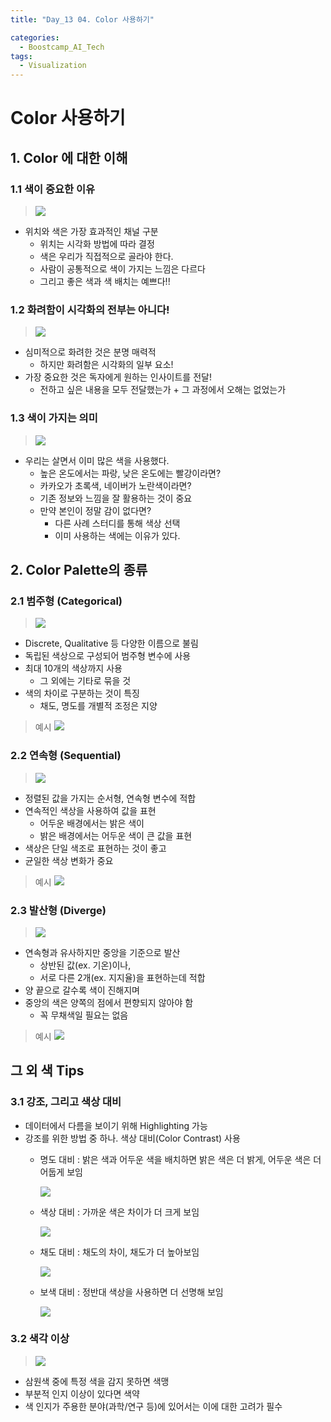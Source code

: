 ```yaml
---
title: "Day_13 04. Color 사용하기"

categories:
  - Boostcamp_AI_Tech
tags:
  - Visualization
---
```


# Color 사용하기

## 1. Color 에 대한 이해

### 1.1 색이 중요한 이유

> ![]({{site.url}}/assets/images/2021-08-19-15-08-18.png)

- 위치와 색은 가장 효과적인 채널 구분
  - 위치는 시각화 방법에 따라 결정
  - 색은 우리가 직접적으로 골라야 한다.
  - 사람이 공통적으로 색이 가지는 느낌은 다르다
  - 그리고 좋은 색과 색 배치는 예쁘다!!

### 1.2 화려함이 시각화의 전부는 아니다!

> ![]({{site.url}}/assets/images/2021-08-19-15-09-18.png)

- 심미적으로 화려한 것은 분명 매력적
  - 하지만 화려함은 시각화의 일부 요소!
- 가장 중요한 것은 독자에게 원하는 인사이트를 전달!
  - 전하고 싶은 내용을 모두 전달했는가 + 그 과정에서 오해는 없었는가

### 1.3 색이 가지는 의미

> ![]({{site.url}}/assets/images/2021-08-19-15-11-08.png)

- 우리는 살면서 이미 많은 색을 사용했다.
  - 높은 온도에서는 파랑, 낮은 온도에는 빨강이라면?
  - 카카오가 초록색, 네이버가 노란색이라면?
  - 기존 정보와 느낌을 잘 활용하는 것이 중요
  - 만약 본인이 정말 감이 없다면?
    - 다른 사례 스터디를 통해 색상 선택
    - 이미 사용하는 색에는 이유가 있다.

## 2. Color Palette의 종류

### 2.1 범주형 (Categorical)

> ![]({{site.url}}/assets/images/2021-08-19-15-14-39.png)

- Discrete, Qualitative 등 다양한 이름으로 불림
- 독립된 색상으로 구성되어 범주형 변수에 사용
- 최대 10개의 색상까지 사용
  - 그 외에는 기타로 묶을 것
- 색의 차이로 구분하는 것이 특징
  - 채도, 명도를 개별적 조정은 지양


> 예시
    ![]({{site.url}}/assets/images/2021-08-19-15-15-48.png)

### 2.2 연속형 (Sequential)

> ![]({{site.url}}/assets/images/2021-08-19-15-16-04.png)

- 정렬된 값을 가지는 순서형, 연속형 변수에 적합
- 연속적인 색상을 사용하여 값을 표현
  - 어두운 배경에서는 밝은 색이
  - 밝은 배경에서는 어두운 색이 큰 값을 표현
- 색상은 단일 색조로 표현하는 것이 좋고
- 균일한 색상 변화가 중요

> 예시
    ![]({{site.url}}/assets/images/2021-08-19-15-17-52.png)

### 2.3 발산형 (Diverge)

> ![]({{site.url}}/assets/images/2021-08-19-15-18-34.png)

- 연속형과 유사하지만 중앙을 기준으로 발산
  - 상반된 값(ex. 기온)이나,
  - 서로 다른 2개(ex. 지지율)을 표현하는데 적합
- 양 끝으로 갈수록 색이 진해지며
- 중앙의 색은 양쪽의 점에서 편향되지 않아야 함
  - 꼭 무채색일 필요는 없음

> 예시
    ![]({{site.url}}/assets/images/2021-08-19-15-20-03.png)

## 그 외 색 Tips

### 3.1 강조, 그리고 색상 대비

- 데이터에서 다름을 보이기 위해 Highlighting 가능
- 강조를 위한 방법 중 하나. 색상 대비(Color Contrast) 사용
  - 명도 대비 : 밝은 색과 어두운 색을 배치하면 밝은 색은 더 밝게, 어두운 색은 더 어둡게 보임

    ![]({{site.url}}/assets/images/2021-08-19-15-22-08.png)

  - 색상 대비 : 가까운 색은 차이가 더 크게 보임

    ![]({{site.url}}/assets/images/2021-08-19-15-22-25.png)

  - 채도 대비 : 채도의 차이, 채도가 더 높아보임

    ![]({{site.url}}/assets/images/2021-08-19-15-22-36.png)

  - 보색 대비 : 정반대 색상을 사용하면 더 선명해 보임

    ![]({{site.url}}/assets/images/2021-08-19-15-22-45.png)

### 3.2 색각 이상

> ![]({{site.url}}/assets/images/2021-08-19-15-23-21.png)

- 삼원색 중에 특정 색을 감지 못하면 색맹
- 부분적 인지 이상이 있다면 색약
- 색 인지가 주용한 분야(과학/연구 등)에 있어서는 이에 대한 고려가 필수



